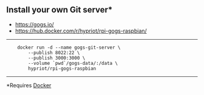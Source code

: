 ## Install your own Git server*
* https://gogs.io/
* https://hub.docker.com/r/hypriot/rpi-gogs-raspbian/
---
        docker run -d --name gogs-git-server \
            --publish 8022:22 \
            --publish 3000:3000 \
            --volume `pwd`/gogs-data/:/data \
            hypriot/rpi-gogs-raspbian
---
*Requires [Docker](./install-docker.md)
